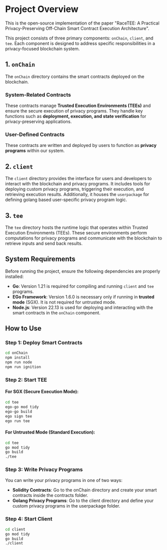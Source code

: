# Project Overview

This is the open-source implementation of the paper "RaceTEE: A Practical Privacy-Preserving Off-Chain Smart Contract Execution Architecture".

This project consists of three primary components: `onChain`, `client`, and `tee`. Each component is designed to address specific responsibilities in a privacy-focused blockchain system.

## 1. `onChain`

The `onChain` directory contains the smart contracts deployed on the blockchain.

### System-Related Contracts
These contracts manage **Trusted Execution Environments (TEEs)** and ensure the secure execution of privacy programs. They handle key functions such as **deployment, execution, and state verification** for privacy-preserving applications.

### User-Defined Contracts
These contracts are written and deployed by users to function as **privacy programs** within our system.


## 2. `client`

The `client` directory provides the interface for users and developers to interact with the blockchain and privacy programs. It includes tools for deploying custom privacy programs, triggering their execution, and retrieving execution results. Additionally, it houses the `userpackage` for defining golang based user-specific privacy program logic.

## 3. `tee`

The `tee` directory hosts the runtime logic that operates within Trusted Execution Environments (TEEs). These secure environments perform computations for privacy programs and communicate with the blockchain to retrieve inputs and send back results.

## System Requirements

Before running the project, ensure the following dependencies are properly installed:

- **Go**: Version 1.21 is required for compiling and running `client` and `tee` programs.
- **EGo Framework**: Version 1.6.0 is necessary only if running in **trusted mode** (SGX). It is not required for untrusted mode.
- **Node.js**: Version 22.13 is used for deploying and interacting with the smart contracts in the `onChain` component.

## How to Use

### Step 1: Deploy Smart Contracts
```bash
cd onChain
npm install
npm run node
npm run ignition
```

### Step 2: Start TEE
#### For SGX (Secure Execution Mode):
```bash
cd tee
ego-go mod tidy
ego-go build
ego sign tee
ego run tee
```
#### For Untrusted Mode (Standard Execution):
```bash
cd tee
go mod tidy
go build
./tee
```

### Step 3: Write Privacy Programs

You can write your privacy programs in one of two ways:

- **Solidity Contracts**: Go to the onChain directory and create your smart contracts inside the contracts folder.
- **Golang Privacy Programs**: Go to the client directory and define your custom privacy programs in the userpackage folder.

### Step 4: Start Client
```bash
cd client
go mod tidy
go build
./client
```
